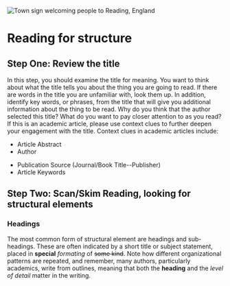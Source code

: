 ![Town sign welcoming people to Reading, England](https://upload.wikimedia.org/wikipedia/commons/4/41/Welcome_to_Reading_-_geograph.org.uk_-_5971664.jpg)
# Reading for structure
## Step One: Review the title
In this step, you should examine the title for meaning. You want to think about what the title tells you about the thing you are going to read. If there are words in the title you are unfamiliar with, look them up. In addition, identify key words, or phrases,
from the title that will give you additional information about the thing to be read. Why do you think that the author selected this title? What do you want to pay closer attention to as you read? If this is an academic article, please use context clues to further
deepen your engagement with the title. Context clues in academic articles include:
+ Article Abstract
+ Author
* Publication Source (Journal/Book Title--Publisher)
* Article Keywords
## Step Two: Scan/Skim Reading, looking for structural elements
### Headings
The most common form of structural element are headings and sub-headings. These are often indicated by a short title or subject statement, placed in **special** *formating* of ~~some kind~~. Note how different organizational patterns are repeated, and remember, many
authors, particularly academics, write from outlines, meaning that both the **heading** and the *level of detail* matter in the writing.
